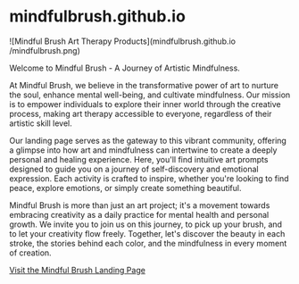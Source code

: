 # mindfulbrush.github.io

![Mindful Brush Art Therapy Products](mindfulbrush.github.io
/mindfulbrush.png)

Welcome to Mindful Brush - A Journey of Artistic Mindfulness.

At Mindful Brush, we believe in the transformative power of art to nurture the soul, enhance mental well-being, and cultivate mindfulness. Our mission is to empower individuals to explore their inner world through the creative process, making art therapy accessible to everyone, regardless of their artistic skill level.

Our landing page serves as the gateway to this vibrant community, offering a glimpse into how art and mindfulness can intertwine to create a deeply personal and healing experience. Here, you'll find intuitive art prompts designed to guide you on a journey of self-discovery and emotional expression. Each activity is crafted to inspire, whether you're looking to find peace, explore emotions, or simply create something beautiful.

Mindful Brush is more than just an art project; it's a movement towards embracing creativity as a daily practice for mental health and personal growth. We invite you to join us on this journey, to pick up your brush, and to let your creativity flow freely. Together, let's discover the beauty in each stroke, the stories behind each color, and the mindfulness in every moment of creation.



[Visit the Mindful Brush Landing Page](https://mindfulbrush.github.io)
